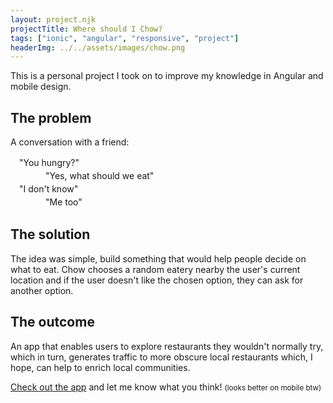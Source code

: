 ```yaml
---
layout: project.njk
projectTitle: Where should I Chow?
tags: ["ionic", "angular", "responsive", "project"]
headerImg: ../../assets/images/chow.png
---
```


<!-- excerpt start -->

This is a personal project I took on to improve my knowledge in Angular and mobile design.

<!-- excerpt end -->

## The problem

A conversation with a friend:

<ul style="list-style:none; line-height:1.5em; padding-left: 1em;">
    <li>"You hungry?"</li>
    <li style="margin-left:3em;">"Yes, what should we eat"</li>
    <li>"I don't know"</li>
    <li style="margin-left:3em;">"Me too"</li>
</ul>

## The solution

The idea was simple, build something that would help people decide on what to eat. Chow chooses a random eatery nearby the user's current location and if the user doesn't like the chosen option, they can ask for another option.

## The outcome

An app that enables users to explore restaurants they wouldn't normally try, which in turn, generates traffic to more obscure local restaurants which, I hope, can help to enrich local communities.

[Check out the app](https://chow.abelhii.com/) and let me know what you think!
<small>(looks better on mobile btw)</small>
